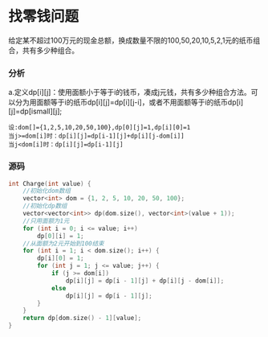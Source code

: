 # 找零钱问题


给定某不超过100万元的现金总额，换成数量不限的100,50,20,10,5,2,1元的纸币组合，共有多少种组合。

### 分析

a.定义dp[i][j]：使用面额小于等于i的钱币，凑成j元钱，共有多少种组合方法。可以分为用面额等于i的纸币dp[i][j]=dp[i][j-i]，或者不用面额等于i的纸币dp[i][j]=dp[ismall][j];

```
设:dom[]={1,2,5,10,20,50,100},dp[0][j]=1,dp[i][0]=1
当j>=dom[i]时：dp[i][j]=dp[i-1][j]+dp[i][j-dom[i]]
当j<dom[i]时：dp[i][j]=dp[i-1][j]
```

### 源码

```cpp
int Charge(int value) {
    //初始化dom数组
    vector<int> dom = {1, 2, 5, 10, 20, 50, 100};
    //初始化dp数组
    vector<vector<int>> dp(dom.size(), vector<int>(value + 1));
    //只用面额为1元
    for (int i = 0; i <= value; i++)
        dp[0][i] = 1;
    //从面额为2元开始到100结束
    for (int i = 1; i < dom.size(); i++) {
        dp[i][0] = 1;
        for (int j = 1; j <= value; j++) {
            if (j >= dom[i])
                dp[i][j] = dp[i - 1][j] + dp[i][j - dom[i]];
            else
                dp[i][j] = dp[i - 1][j];
        }
    }
    return dp[dom.size() - 1][value];
}
```
